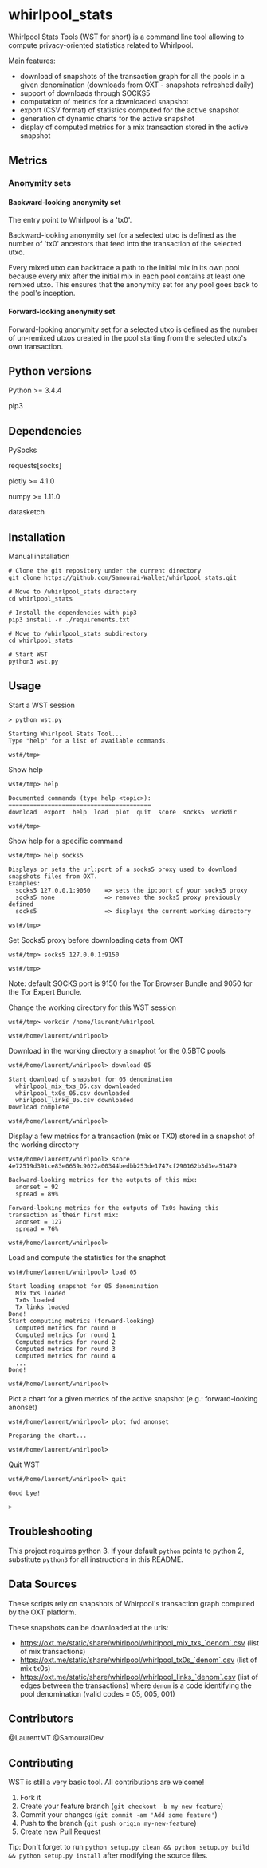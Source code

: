 # whirlpool_stats

Whirlpool Stats Tools (WST for short) is a command line tool allowing to compute privacy-oriented statistics related to Whirlpool.

Main features:
- download of snapshots of the transaction graph for all the pools in a given denomination (downloads from OXT - snapshots refreshed daily)
- support of downloads through SOCKS5
- computation of metrics for a downloaded snapshot
- export (CSV format) of statistics computed for the active snapshot
- generation of dynamic charts for the active snapshot
- display of computed metrics for a mix transaction stored in the active snapshot

## Metrics

### Anonymity sets

#### Backward-looking anonymity set

The entry point to Whirlpool is a 'tx0'.

Backward-looking anonymity set for a selected utxo is defined as the number of 'tx0' ancestors that feed into the transaction of the selected utxo.

Every mixed utxo can backtrace a path to the initial mix in its own pool because every mix after the initial mix in each pool contains at least one remixed utxo. This ensures that the anonymity set for any pool goes back to the pool's inception.

#### Forward-looking anonymity set

Forward-looking anonymity set for a selected utxo is defined as the number of un-remixed utxos created in the pool starting from the selected utxo's own transaction.

## Python versions

Python >= 3.4.4

pip3


## Dependencies

PySocks

requests[socks]

plotly >= 4.1.0

numpy >= 1.11.0

datasketch


## Installation

Manual installation
```
# Clone the git repository under the current directory
git clone https://github.com/Samourai-Wallet/whirlpool_stats.git

# Move to /whirlpool_stats directory
cd whirlpool_stats

# Install the dependencies with pip3
pip3 install -r ./requirements.txt

# Move to /whirlpool_stats subdirectory
cd whirlpool_stats

# Start WST
python3 wst.py
```


## Usage

Start a WST session
```
> python wst.py

Starting Whirlpool Stats Tool...
Type "help" for a list of available commands.

wst#/tmp>
```

Show help
```
wst#/tmp> help

Documented commands (type help <topic>):
========================================
download  export  help  load  plot  quit  score  socks5  workdir

wst#/tmp>
```

Show help for a specific command
```
wst#/tmp> help socks5

Displays or sets the url:port of a socks5 proxy used to download snapshots files from OXT.
Examples:
  socks5 127.0.0.1:9050    => sets the ip:port of your socks5 proxy
  socks5 none              => removes the socks5 proxy previously defined
  socks5                   => displays the current working directory
    
wst#/tmp>
```

Set Socks5 proxy before downloading data from OXT
```
wst#/tmp> socks5 127.0.0.1:9150

wst#/tmp>
```
Note: default SOCKS port is  9150 for the Tor Browser Bundle and 9050 for the Tor Expert Bundle.


Change the working directory for this WST session
```
wst#/tmp> workdir /home/laurent/whirlpool

wst#/home/laurent/whirlpool>
```

Download in the working directory a snaphot for the 0.5BTC pools
```
wst#/home/laurent/whirlpool> download 05

Start download of snapshot for 05 denomination
  whirlpool_mix_txs_05.csv downloaded
  whirlpool_tx0s_05.csv downloaded
  whirlpool_links_05.csv downloaded
Download complete

wst#/home/laurent/whirlpool>
```

Display a few metrics for a transaction (mix or TX0) stored in a snapshot of the working directory 
```
wst#/home/laurent/whirlpool> score 4e72519d391ce83e0659c9022a00344bedbb253de1747cf290162b3d3ea51479

Backward-looking metrics for the outputs of this mix:
  anonset = 92
  spread = 89%

Forward-looking metrics for the outputs of Tx0s having this transaction as their first mix:
  anonset = 127
  spread = 76%

wst#/home/laurent/whirlpool>
```

Load and compute the statistics for the snaphot
```
wst#/home/laurent/whirlpool> load 05

Start loading snapshot for 05 denomination
  Mix txs loaded
  Tx0s loaded
  Tx links loaded
Done!
Start computing metrics (forward-looking)
  Computed metrics for round 0
  Computed metrics for round 1
  Computed metrics for round 2
  Computed metrics for round 3
  Computed metrics for round 4
  ...
Done!

wst#/home/laurent/whirlpool>
```

Plot a chart for a given metrics of the active snapshot (e.g.: forward-looking anonset)
```
wst#/home/laurent/whirlpool> plot fwd anonset

Preparing the chart... 

wst#/home/laurent/whirlpool>
```

Quit WST
```
wst#/home/laurent/whirlpool> quit

Good bye!

>
```


## Troubleshooting

This project requires python 3. If your default `python` points to python 2, substitute `python3` for all instructions in this README.


## Data Sources

These scripts rely on snapshots of Whirpool's transaction graph computed by the OXT platform.

These snapshots can be downloaded at the urls:
- https://oxt.me/static/share/whirlpool/whirlpool_mix_txs_`denom`.csv (list of mix transactions)
- https://oxt.me/static/share/whirlpool/whirlpool_tx0s_`denom`.csv (list of mix tx0s)
- https://oxt.me/static/share/whirlpool/whirlpool_links_`denom`.csv (list of edges between the transactions)
where `denom` is a code identifying the pool denomination (valid codes = 05, 005, 001)


## Contributors
@LaurentMT 
@SamouraiDev


## Contributing

WST is still a very basic tool. All contributions are welcome!

1. Fork it
2. Create your feature branch (`git checkout -b my-new-feature`)
3. Commit your changes (`git commit -am 'Add some feature'`)
4. Push to the branch (`git push origin my-new-feature`)
5. Create new Pull Request

Tip: Don't forget to run `python setup.py clean && python setup.py build && python setup.py install` after modifying the source files.

